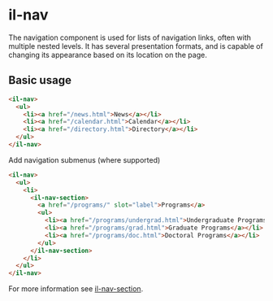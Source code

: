 # il-nav

The navigation component is used for lists of navigation links, often with multiple nested levels. It has several presentation formats, and is capable of changing its appearance based on its location on the page.

## Basic usage

````html
<il-nav>
  <ul>
    <li><a href="/news.html">News</a></li>
    <li><a href="/calendar.html">Calendar</a></li>
    <li><a href="/directory.html">Directory</a></li>
  </ul>
</il-nav>
````

Add navigation submenus (where supported)

````html
<il-nav>
  <ul>
    <li>
      <il-nav-section>
        <a href="/programs/" slot="label">Programs</a>
        <ul>
          <li><a href="/programs/undergrad.html">Undergraduate Programs</a></li>
          <li><a href="/programs/grad.html">Graduate Programs</a></li>
          <li><a href="/programs/doc.html">Doctoral Programs</a></li>
        </ul>
      </il-nav-section>
    </li>
  </ul>
</il-nav>
````

For more information see [il-nav-section](../il-nav-section/).